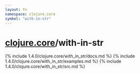 ```yaml
---
layout: fn
namespace: clojure.core
symbol: "with-in-str"
---
```


# [clojure.core](../)/with-in-str

{% include 1.4.0/clojure.core/with_in_str/docs.md %}
{% include 1.4.0/clojure.core/with_in_str/examples.md %}
{% include 1.4.0/clojure.core/with_in_str/src.md %}

